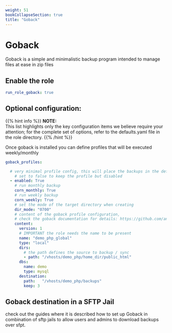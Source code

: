 ```yaml
---
weight: 51
bookCollapseSection: true
title: "Goback"
---
```


# Goback

Goback is a simple and minimalistic backup program intended to manage files at ease in zip files

## Enable the role
``` yaml
run_role_goback: true

```

## Optional configuration: 
{{% hint info %}}
**NOTE:**  
This list highlights only the key configuration items we believe require your attention;
for the complete set of options, refer to the defaults.yaml file in the role directory.
{{% /hint %}}


Once goback is installed you can define profiles that will be executed weekly/monthly 

```yaml
goback_profiles:

  # very minimal profile config, this will place the backups in the default location
    # set to false to keep the profile but disabled
  - enabled: True
    # run monthly backup
    corn_monthly: True
    # run weekly backup
    corn_weekly: True
    # set the mode of the target directory when creating
    dir_mode: "0700"
    # content of the goback profile configuration,
    # check the goback documentation for details: https://github.com/andresbott/goback
    content:
      version: 1
      # IMPORTANT the role needs the name to be present
      name: "demo_php_global"
      type: "local"
      dirs:
        # the path defines the source to backup / sync
        - path: "/vhosts/demo_php/home_dir/public_html"
      dbs:
        name: demo
        type: mysql
      destination:
        path:   "/vhosts/demo_php/backups"
        keep: 3
```

## Goback destination in a SFTP Jail 

check out the guides where it is described how to set up Goback in combination of sftp jails
to allow users and admins to download backups over sfpt.


